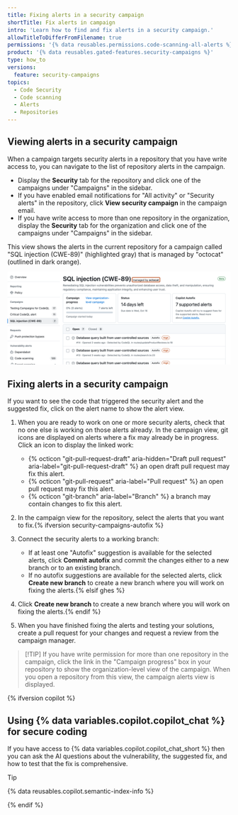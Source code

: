 ```yaml
---
title: Fixing alerts in a security campaign
shortTitle: Fix alerts in campaign
intro: 'Learn how to find and fix alerts in a security campaign.'
allowTitleToDifferFromFilename: true
permissions: '{% data reusables.permissions.code-scanning-all-alerts %}'
product: '{% data reusables.gated-features.security-campaigns %}'
type: how_to
versions:
  feature: security-campaigns
topics:
  - Code Security
  - Code scanning
  - Alerts
  - Repositories
---
```


## Viewing alerts in a security campaign

When a campaign targets security alerts in a repository that you have write access to, you can navigate to the list of repository alerts in the campaign.

* Display the **Security** tab for the repository and click one of the campaigns under "Campaigns" in the sidebar.
* If you have enabled email notifications for "All activity" or "Security alerts" in the repository, click **View security campaign** in the campaign email.
* If you have write access to more than one repository in the organization, display the **Security** tab for the organization and click one of the campaigns under "Campaigns" in the sidebar.

This view shows the alerts in the current repository for a campaign called "SQL injection (CWE-89)" (highlighted gray) that is managed by "octocat" (outlined in dark orange).

![Screenshot of repository campaign view with "SQL injection (CWE-89)" campaign displayed and the "Campaign manager" outlined in dark orange.](/assets/images/help/security/builder-sec-campaign.png)

## Fixing alerts in a security campaign

If you want to see the code that triggered the security alert and the suggested fix, click on the alert name to show the alert view.

1. When you are ready to work on one or more security alerts, check that no one else is working on those alerts already. In the campaign view, git icons are displayed on alerts where a fix may already be in progress. Click an icon to display the linked work:
   * {% octicon "git-pull-request-draft" aria-hidden="Draft pull request" aria-label="git-pull-request-draft" %} an open draft pull request may fix this alert.
   * {% octicon "git-pull-request" aria-label="Pull request" %} an open pull request may fix this alert.
   * {% octicon "git-branch" aria-label="Branch" %} a branch may contain changes to fix this alert.

1. In the campaign view for the repository, select the alerts that you want to fix.{% ifversion security-campaigns-autofix %}
1. Connect the security alerts to a working branch:
   * If at least one "Autofix" suggestion is available for the selected alerts, click **Commit autofix** and commit the changes either to a new branch or to an existing branch.
   * If no autofix suggestions are available for the selected alerts, click **Create new branch** to create a new branch where you will work on fixing the alerts.{% elsif ghes %}
1. Click **Create new branch** to create a new branch where you will work on fixing the alerts.{% endif %}
1. When you have finished fixing the alerts and testing your solutions, create a pull request for your changes and request a review from the campaign manager.

> [!TIP] If you have write permission for more than one repository in the campaign, click the link in the "Campaign progress" box in your repository to show the organization-level view of the campaign. When you open a repository from this view, the campaign alerts view is displayed.

{% ifversion copilot %}

## Using {% data variables.copilot.copilot_chat %} for secure coding

If you have access to {% data variables.copilot.copilot_chat_short %} then you can ask the AI questions about the vulnerability, the suggested fix, and how to test that the fix is comprehensive.

> [!TIP]
> {% data reusables.copilot.semantic-index-info %}

{% endif %}
